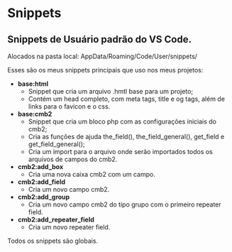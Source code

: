 # Snippets
## Snippets de Usuário padrão do VS Code.

Alocados na pasta local: AppData/Roaming/Code/User/snippets/

Esses são os meus snippets principais que uso nos meus projetos:
- **base:html**
  - Snippet que cria um arquivo .hmtl base para um projeto;
  - Contém um head completo, com meta tags, title e og tags, além de links para o favicon e o css.
- **base:cmb2**
  - Snippet que cria um bloco php com as configurações iniciais do cmb2;
  - Cria as funções de ajuda the_field(), the_field_general(), get_field e get_field_general();
  - Cria um import para o arquivo onde serão importados todos os arquivos de campos do cmb2.
- **cmb2:add_box**
  - Cria uma nova caixa cmb2 com um campo.
- **cmb2:add_field**
  - Cria um novo campo cmb2.
- **cmb2:add_group**
  - Cria um novo campo cmb2 do tipo grupo com o primeiro repeater field. 
- **cmb2:add_repeater_field**
  - Cria um novo repeater field.

Todos os snippets são globais.
